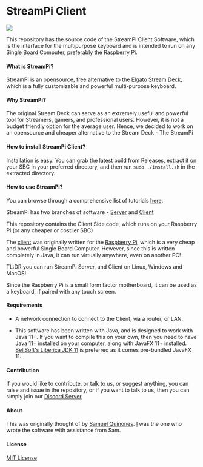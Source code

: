 # StreamPi Client

![](https://raw.githubusercontent.com/ladiesman6969/streampi_server/master/app_icon.png)

This repository has the source code of the StreamPi Client Software, which is the interface for the multipurpose keyboard and is intended to run on any Single Board Computer, preferably the [Raspberry Pi](https://www.raspberrypi.org/).

#### What is StreamPi?

StreamPi is an opensource, free alternative to the [Elgato Stream Deck](https://www.elgato.com/en/gaming/stream-deck), which is a fully customizable and powerful multi-purpose keyboard. 

#### Why StreamPi?

The original Stream Deck can serve as an extremely useful and powerful tool for Streamers, gamers, and professional users. However, it is not a budget friendly option for the average user. Hence, we decided to work on an opensource and cheaper alternative to the Stream Deck - The StreamPi

#### How to install StreamPi Client?

Installation is easy. You can grab the latest build from [Releases](https://github.com/ladiesman6969/streampi_client/releases), extract it on your SBC in your preferred directory, and then run `sudo ./install.sh` in the extracted directory.

#### How to use StreamPi?

You can browse through a comprehensive list of tutorials [here](google.com).

StreamPi has two branches of software - [Server](https://github.com/ladiesman6969/streampi_server) and [Client](https://github.com/ladiesman6969/streampi_client)

This repository contains the Client Side code, which runs on your Raspberry Pi (or any cheaper or costlier SBC)

The [client](https://github.com/ladiesman6969/streampi_client/) was originally written for the [Raspberry Pi](https://www.raspberrypi.org/), which is a very cheap and powerful Single Board Computer. However, since this is written completely in Java, it can run virtually anywhere, even on another PC!

TL:DR you can run StreamPi Server, and Client on Linux, Windows and MacOS!

Since the Raspberry Pi is a small form factor motherboard, it can be used as a keyboard, if paired with any touch screen.

#### Requirements

* A network connection to connect to the Client, via a router, or LAN.

* This software has been written with Java, and is designed to work with Java 11+. If you want to compile this on your own, then you need to have Java 11+ installed on your computer, along with JavaFX 11+ installed. [BellSoft's Liberica JDK 11](https://bell-sw.com/pages/java-11.0.4/) is preferred as it comes pre-bundled JavaFX 11.
#### Contribution

If you would like to contribute, or talk to us, or suggest anything, you can raise and issue in the repository, or if you want to talk to us, then you can simply join our [Discord Server](https://discord.gg/BExqGmk)

#### About

This was originally thought of by [Samuel Quinones](https://twitter.com/SamuelQuinones1). [I](https://twitter.com/ladiesman36069) was the one who wrote the software with assistance from Sam.

#### License

[MIT License](https://github.com/ladiesman6969/streampi_client/blob/master/LICENSE)





